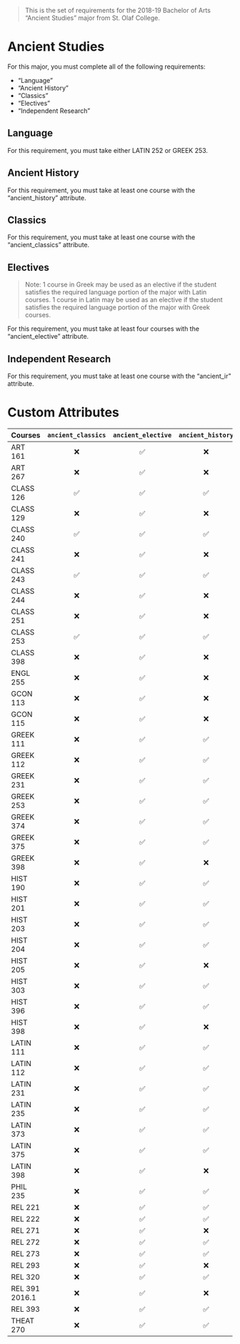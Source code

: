 > This is the set of requirements for the 2018-19 Bachelor of Arts “Ancient Studies” major from St. Olaf College.

# Ancient Studies
For this major, you must complete all of the following requirements:

- “Language”
- “Ancient History”
- “Classics”
- “Electives”
- “Independent Research”

## Language
For this requirement, you must take either LATIN 252 or GREEK 253.


## Ancient History
For this requirement, you must take at least one course with the “ancient_history” attribute.


## Classics
For this requirement, you must take at least one course with the “ancient_classics” attribute.


## Electives
> Note: 1 course in Greek may be used as an elective if the student satisfies the required language portion of the major with Latin courses. 1 course in Latin may be used as an elective if the student satisfies the required language portion of the major with Greek courses.

For this requirement, you must take at least four courses with the “ancient_elective” attribute.


## Independent Research
For this requirement, you must take at least one course with the “ancient_ir” attribute.

# Custom Attributes

Courses | `ancient_classics` | `ancient_elective` | `ancient_history` | `ancient_ir`
--- | :---: | :---: | :---: | :---:
ART 161 | ❌ | ✅ | ❌ | ❌
ART 267 | ❌ | ✅ | ❌ | ❌
CLASS 126 | ✅ | ✅ | ✅ | ❌
CLASS 129 | ❌ | ✅ | ❌ | ❌
CLASS 240 | ✅ | ✅ | ✅ | ❌
CLASS 241 | ❌ | ✅ | ❌ | ❌
CLASS 243 | ✅ | ✅ | ✅ | ❌
CLASS 244 | ❌ | ✅ | ❌ | ❌
CLASS 251 | ❌ | ✅ | ❌ | ❌
CLASS 253 | ✅ | ✅ | ✅ | ❌
CLASS 398 | ❌ | ✅ | ❌ | ✅
ENGL 255 | ❌ | ✅ | ❌ | ❌
GCON 113 | ❌ | ✅ | ❌ | ❌
GCON 115 | ❌ | ✅ | ❌ | ❌
GREEK 111 | ❌ | ✅ | ✅ | ❌
GREEK 112 | ❌ | ✅ | ✅ | ❌
GREEK 231 | ❌ | ✅ | ✅ | ❌
GREEK 253 | ❌ | ✅ | ✅ | ❌
GREEK 374 | ❌ | ✅ | ✅ | ❌
GREEK 375 | ❌ | ✅ | ✅ | ❌
GREEK 398 | ❌ | ✅ | ❌ | ✅
HIST 190 | ❌ | ✅ | ✅ | ❌
HIST 201 | ❌ | ✅ | ✅ | ❌
HIST 203 | ❌ | ✅ | ✅ | ❌
HIST 204 | ❌ | ✅ | ✅ | ❌
HIST 205 | ❌ | ✅ | ❌ | ❌
HIST 303 | ❌ | ✅ | ✅ | ❌
HIST 396 | ❌ | ✅ | ✅ | ❌
HIST 398 | ❌ | ✅ | ❌ | ✅
LATIN 111 | ❌ | ✅ | ✅ | ❌
LATIN 112 | ❌ | ✅ | ✅ | ❌
LATIN 231 | ❌ | ✅ | ✅ | ❌
LATIN 235 | ❌ | ✅ | ✅ | ❌
LATIN 373 | ❌ | ✅ | ✅ | ❌
LATIN 375 | ❌ | ✅ | ✅ | ❌
LATIN 398 | ❌ | ✅ | ❌ | ✅
PHIL 235 | ❌ | ✅ | ✅ | ❌
REL 221 | ❌ | ✅ | ✅ | ❌
REL 222 | ❌ | ✅ | ✅ | ❌
REL 271 | ❌ | ✅ | ❌ | ❌
REL 272 | ❌ | ✅ | ✅ | ❌
REL 273 | ❌ | ✅ | ✅ | ❌
REL 293 | ❌ | ✅ | ❌ | ❌
REL 320 | ❌ | ✅ | ✅ | ❌
REL 391 2016.1 | ❌ | ✅ | ❌ | ❌
REL 393 | ❌ | ✅ | ✅ | ❌
THEAT 270 | ❌ | ✅ | ✅ | ❌

